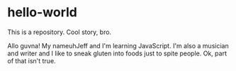 # hello-world
This is a repository. Cool story, bro.

Allo guvna! My nameuhJeff and I'm learning JavaScript. I'm also a musician and writer and I like to sneak gluten into foods just to spite people. Ok, part of that isn't true.


